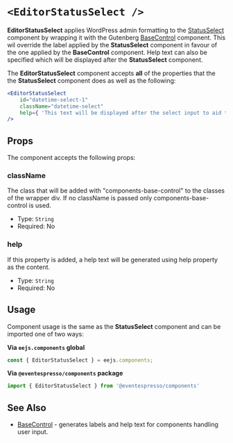 
# `<EditorStatusSelect />`

**EditorStatusSelect** applies WordPress admin formatting to the [StatusSelect](status-select.md) component by wrapping it with the Gutenberg [BaseControl](https://github.com/WordPress/gutenberg/tree/master/components/base-control) component. This wil override the label applied by the **StatusSelect** component in favour of the one applied by the **BaseControl** component. Help text can also be specified which will be displayed after the **StatusSelect** component.

The **EditorStatusSelect** component accepts **all** of the properties that the the **StatusSelect** component does as well as the following:

```jsx
<EditorStatusSelect
    id="datetime-select-1" 
    className="datetime-select"
    help={ 'This text will be displayed after the select input to aid the user in understanding its purpose or effect.' }
/>
```


## Props

The component accepts the following props:

### className

The class that will be added with "components-base-control" to the classes of the wrapper div.
If no className is passed only components-base-control is used.

- Type: `String`
- Required: No

### help

If this property is added, a help text will be generated using help property as the content.

- Type: `String`
- Required: No


## Usage

Component usage is the same as the **StatusSelect** component and can be imported one of two ways:

**Via `eejs.components` global**

```js
const { EditorStatusSelect } = eejs.components;
```

**Via `@eventespresso/components` package**

```js
import { EditorStatusSelect } from '@eventespresso/components'
```


## See Also

- [BaseControl](https://github.com/WordPress/gutenberg/tree/master/components/base-control) - generates labels and help text for components handling user input.

